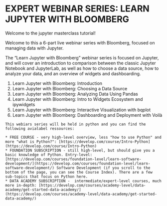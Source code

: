 # EXPERT WEBINAR SERIES: LEARN JUPYTER WITH BLOOMBERG

Welcome to the jupyter masterclass tutorial!

Welcome to this a 6-part live webinar series with Bloomberg, focused on managing data with Jupyter.

The “Learn Jupyter with Bloomberg” webinar series is focused on Jupyter, and will cover an introduction to comparison between the classic Jupyter Notebook and JupyterLab, as well as how to choose a data source, how to analyze your data, and an overview of widgets and dashboarding.

1. Learn Jupyter with Bloomberg: Introduction
2. Learn Jupyter with Bloomberg: Choosing a Data Source
3. Learn Jupyter with Bloomberg: Analyzing Data Using Pandas
4. Learn Jupyter with Bloomberg: Intro to Widgets Ecosystem and ipywidgets
5. Learn Jupyter with Bloomberg: Interactive Visualization with bqplot
6. Learn Jupyter with Bloomberg: Dashboarding and Deployment with Voilà

~~~~
This webiars series will be held in python and you can find the following avialabel ressources:

* FREE COURSE - very high-level overview, less "how to use Python" and more "what is Python?": [https://develop.com/course/Intro-Python](https://develop.com/course/Intro-Python)
* FOUNDATION SUBSCRIPTION - still high-level, but should give you a basic knowledge of Python. Entry-level: [https://develop.com/courses/foundation-level/learn-software-development/](https://develop.com/courses/foundation-level/learn-software-development/) Software Development (if you scroll to the bottom of the page, you can see the Course Index). There are a few sub-topics that focus on Python here.
* DATA ACADEMY SUBSCRIPTION -  intermediate/expert-level courses, much more in-depth: [https://develop.com/courses/academy-level/data-academy/get-started-data-academy/](https://develop.com/courses/academy-level/data-academy/get-started-data-academy/)
